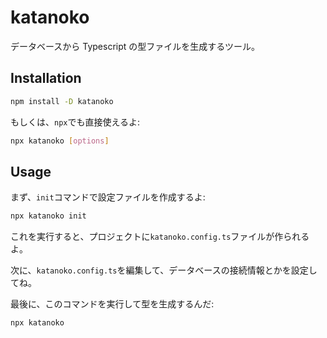 # katanoko
データベースから Typescript の型ファイルを生成するツール。

## Installation

```bash
npm install -D katanoko
```

もしくは、`npx`でも直接使えるよ:

```bash
npx katanoko [options]
```

## Usage

まず、`init`コマンドで設定ファイルを作成するよ:

```bash
npx katanoko init
```

これを実行すると、プロジェクトに`katanoko.config.ts`ファイルが作られるよ。

次に、`katanoko.config.ts`を編集して、データベースの接続情報とかを設定してね。

最後に、このコマンドを実行して型を生成するんだ:

```bash
npx katanoko
```
